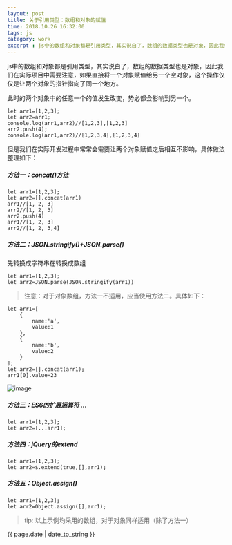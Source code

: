```yaml
---
layout: post
title: 关于引用类型：数组和对象的赋值
time: 2018.10.26 16:32:00
tags: js
category: work
excerpt : js中的数组和对象都是引用类型，其实说白了，数组的数据类型也是对象，因此我们在实际项目中需要注意，如果直接将一个对象赋值给另一个空对象，这个操作仅仅是让两个对象的指针指向了同一个地方。
---
```


js中的数组和对象都是引用类型，其实说白了，数组的数据类型也是对象，因此我们在实际项目中需要注意，如果直接将一个对象赋值给另一个空对象，这个操作仅仅是让两个对象的指针指向了同一个地方。

此时的两个对象中的任意一个的值发生改变，势必都会影响到另一个。
```
let arr1=[1,2,3];
let arr2=arr1;
console.log(arr1,arr2)//[1,2,3],[1,2,3]
arr2.push(4);
console.log(arr1,arr2)//[1,2,3,4],[1,2,3,4]
```

但是我们在实际开发过程中常常会需要让两个对象赋值之后相互不影响，具体做法整理如下：

##### 方法一：concat()方法
```
let arr1=[1,2,3];
let arr2=[].concat(arr1)
arr1//[1, 2, 3]
arr2//[1, 2, 3]
arr2.push(4)
arr1//[1, 2, 3]
arr2//[1, 2, 3,4]
```

##### 方法二：JSON.stringify()+JSON.parse()
先转换成字符串在转换成数组
```
let arr1=[1,2,3];
let arr2=JSON.parse(JSON.stringify(arr1))
```
> 注意：对于对象数组，方法一不适用，应当使用方法二。具体如下：

```
let arr1=[
    {
        name:'a',
        value:1
    },
    {
        name:'b',
        value:2
    }
];
let arr2=[].concat(arr1);
arr1[0].value=23
```
![image](https://seven777777.github.io/blog-demo/images/1.png)

##### 方法三：ES6的扩展运算符 ...
```
let arr1=[1,2,3];
let arr2=[...arr1];
```
##### 方法四：jQuery的extend
```
let arr1=[1,2,3];
let arr2=$.extend(true,[],arr1);
```
##### 方法五：Object.assign()
```
let arr1=[1,2,3];
let arr2=Object.assign([],arr1);
```

> tip: 以上示例均采用的数组，对于对象同样适用（除了方法一）


<p>{{ page.date | date_to_string }}</p>
